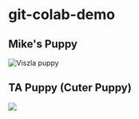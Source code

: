 # git-colab-demo

## Mike's Puppy

![Viszla puppy](https://www.google.com/url?sa=i&source=images&cd=&cad=rja&uact=8&ved=2ahUKEwjpw5CPkM7gAhV0JTQIHc9SChMQjRx6BAgBEAU&url=https%3A%2F%2Fmarketplace.akc.org%2Fpuppies%2Fvizsla&psig=AOvVaw3tqKpFph_U7kCasBqAJvhf&ust=1550883154133196)

## TA Puppy (Cuter Puppy)
![](http://cuteomatic.com/wp-content/uploads/2013/06/cute-puppies-puppies-and-more-31104113-1024-768.jpg)
